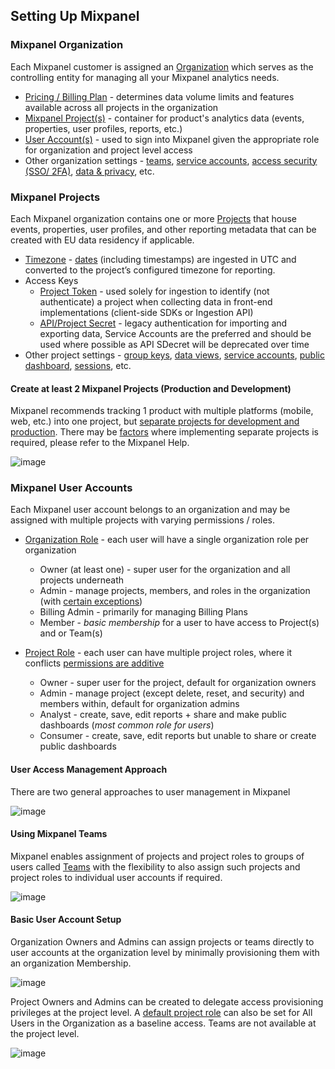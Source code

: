 ## Setting Up Mixpanel

### Mixpanel Organization
Each Mixpanel customer is assigned an [Organization](https://help.mixpanel.com/hc/en-us/articles/360020461952#organizations-introduction) which serves as the controlling entity for managing all your Mixpanel analytics needs.

- [Pricing / Billing Plan](https://help.mixpanel.com/hc/en-us/categories/115000963103#billing-and-plans) - determines data volume limits and features available across all projects in the organization
- [Mixpanel Project(s)](https://help.mixpanel.com/hc/en-us/categories/115000963103#project-configuration) - container for product's analytics data (events, properties, user profiles, reports, etc.)
- [User Account(s)](https://help.mixpanel.com/hc/en-us/categories/115000963103#account-and-organization) - used to sign into Mixpanel given the appropriate role for organization and project level access
- Other organization settings - [teams](https://help.mixpanel.com/hc/en-us/articles/360020731831-Create-and-Manage-Teams), [service accounts](https://developer.mixpanel.com/reference/service-accounts), [access security (SSO/ 2FA)](https://help.mixpanel.com/hc/en-us/categories/115000963103#access-and-security), [data & privacy](https://help.mixpanel.com/hc/en-us/sections/115001299023-Data-Security-and-Privacy), etc.

### Mixpanel Projects
Each Mixpanel organization contains one or more [Projects](https://help.mixpanel.com/hc/en-us/articles/115004505106-Create-and-Manage-Projects) that house events, properties, user profiles, and other reporting metadata that can be created with EU data residency if applicable.

- [Timezone](https://help.mixpanel.com/hc/en-us/articles/115004547203-Manage-Timezones-for-Projects-in-Mixpanel) - [dates](https://help.mixpanel.com/hc/en-us/articles/115004547063#date) (including timestamps) are ingested in UTC and converted to the project’s configured timezone for reporting. 
- Access Keys
  - [Project Token](https://help.mixpanel.com/hc/en-us/articles/115004502806) - used solely for ingestion to identify (not authenticate) a project when collecting data in front-end implementations (client-side SDKs or Ingestion API)
  - [API/Project Secret](https://help.mixpanel.com/hc/en-us/articles/115004490503#api-secret) - legacy authentication for importing and exporting data, Service Accounts are the preferred and should be used where possible as API SDecret will be deprecated over time
- Other project settings - [group keys](https://help.mixpanel.com/hc/en-us/articles/360025333632#implementation), [data views](https://help.mixpanel.com/hc/en-us/articles/360043782572), [service accounts](https://developer.mixpanel.com/reference/service-accounts), [public dashboard](https://help.mixpanel.com/hc/en-us/articles/4402022733844), [sessions](https://help.mixpanel.com/hc/en-us/articles/115004695223), etc.

#### Create at least 2 Mixpanel Projects (Production and Development)
Mixpanel recommends tracking 1 product with multiple platforms (mobile, web, etc.) into one project, but [separate projects for development and production](https://help.mixpanel.com/hc/en-us/articles/360001354886-Automatically-Separate-Development-Data). There may be [factors](https://help.mixpanel.com/hc/en-us/articles/115004491683-When-To-Use-Multiple-Projects#factors-to-consider) where implementing separate projects is required, please refer to the Mixpanel Help.

![image](https://github.com/mixpanel/docs/assets/50901466/8d6d81cf-0e55-4bef-a743-b38d316e0db4)

### Mixpanel User Accounts
Each Mixpanel user account belongs to an organization and may be assigned with multiple projects with varying permissions / roles.

- [Organization Role](https://help.mixpanel.com/hc/en-us/articles/360025387911-Organization-Roles-and-Permissions) - each user will have a single organization role per organization
  - Owner (at least one) - super user for the organization and all projects underneath
  - Admin - manage projects, members, and roles in the organization (with [certain exceptions](https://help.mixpanel.com/hc/en-us/articles/360025387911-Organization-Roles-and-Permissions#admin))
  - Billing Admin - primarily for managing Billing Plans 
  - Member - *basic membership* for a user to have access to Project(s) and or Team(s)

- [Project Role](https://help.mixpanel.com/hc/en-us/articles/360024613412-Project-Roles-and-Permissions-) - each user can have multiple project roles, where it conflicts [permissions are additive](https://help.mixpanel.com/hc/en-us/articles/360024613412-Project-Roles-and-Permissions-#having-multiple-roles-at-once)
  - Owner - super user for the project, default for organization owners
  - Admin - manage project (except delete, reset, and security) and members within, default for organization admins
  - Analyst - create, save, edit reports + share and make public dashboards (*most common role for users*)
  - Consumer - create, save, edit reports but unable to share or create public dashboards

#### User Access Management Approach
There are two general approaches to user management in Mixpanel

![image](https://github.com/mixpanel/docs/assets/50901466/9b42d818-cc77-4f02-9025-90456a557c6a)

#### Using Mixpanel Teams
Mixpanel enables assignment of projects and project roles to groups of users called [Teams](https://help.mixpanel.com/hc/en-us/articles/360020731831-Create-and-Manage-Teams) with the flexibility to also assign such projects and project roles to individual user accounts if required.

![image](https://github.com/mixpanel/docs/assets/50901466/de43d48b-4fef-4292-b835-f1d5682345b1)

#### Basic User Account Setup
Organization Owners and Admins can assign projects or teams directly to user accounts at the organization level by minimally provisioning them with an organization Membership.

![image](https://github.com/mixpanel/docs/assets/50901466/8ec08b83-d0e2-47b3-92a4-5f5e98d70b52)

Project Owners and Admins can be created to delegate access provisioning privileges at the project level. A [default project role](https://help.mixpanel.com/hc/en-us/articles/360020731811-Invite-and-Manage-Users#setting-a-default-role-on-a-project) can also be set for All Users in the Organization as a baseline access. Teams are not available at the project level.

![image](https://github.com/mixpanel/docs/assets/50901466/61a9099b-f07e-4bcf-9110-bf5418e7000b)

